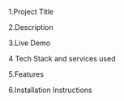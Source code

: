 1.Project Title

2.Description

3.Live Demo

4 Tech Stack and services used

5.Features

6.Installation Instructions